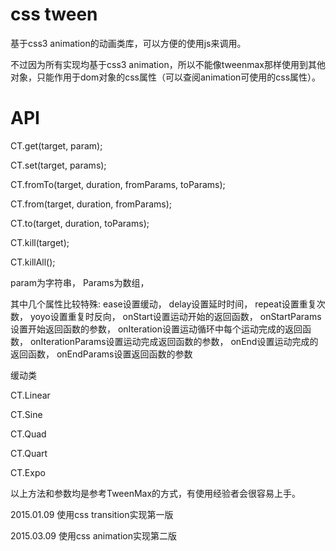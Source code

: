 css tween
============

基于css3 animation的动画类库，可以方便的使用js来调用。

不过因为所有实现均基于css3 animation，所以不能像tweenmax那样使用到其他对象，只能作用于dom对象的css属性（可以查阅animation可使用的css属性）。


API
============

CT.get(target, param);

CT.set(target, params);

CT.fromTo(target, duration, fromParams, toParams);

CT.from(target, duration, fromParams);

CT.to(target, duration, toParams);

CT.kill(target);

CT.killAll();

param为字符串，
Params为数组，

其中几个属性比较特殊:
ease设置缓动，
delay设置延时时间，
repeat设置重复次数，
yoyo设置重复时反向，
onStart设置运动开始的返回函数，
onStartParams设置开始返回函数的参数，
onIteration设置运动循环中每个运动完成的返回函数，
onIterationParams设置运动完成返回函数的参数，
onEnd设置运动完成的返回函数，
onEndParams设置返回函数的参数


缓动类

CT.Linear

CT.Sine

CT.Quad

CT.Quart

CT.Expo



以上方法和参数均是参考TweenMax的方式，有使用经验者会很容易上手。


2015.01.09 使用css transition实现第一版

2015.03.09 使用css animation实现第二版